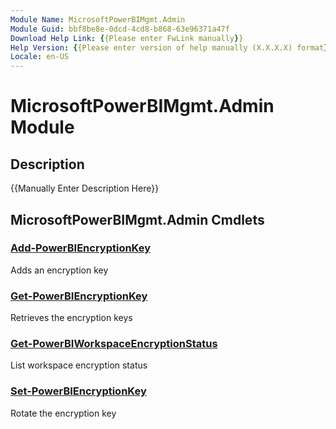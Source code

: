 ```yaml
---
Module Name: MicrosoftPowerBIMgmt.Admin
Module Guid: bbf8be8e-0dcd-4cd8-b868-63e96371a47f
Download Help Link: {{Please enter FwLink manually}}
Help Version: {{Please enter version of help manually (X.X.X.X) format}}
Locale: en-US
---
```


# MicrosoftPowerBIMgmt.Admin Module
## Description
{{Manually Enter Description Here}}

## MicrosoftPowerBIMgmt.Admin Cmdlets
### [Add-PowerBIEncryptionKey](Add-PowerBIEncryptionKey.md)
Adds an encryption key

### [Get-PowerBIEncryptionKey](Get-PowerBIEncryptionKey.md)
Retrieves the encryption keys

### [Get-PowerBIWorkspaceEncryptionStatus](Get-PowerBIWorkspaceEncryptionStatus.md)
List workspace encryption status

### [Set-PowerBIEncryptionKey](Set-PowerBIEncryptionKey.md)
Rotate the encryption key

